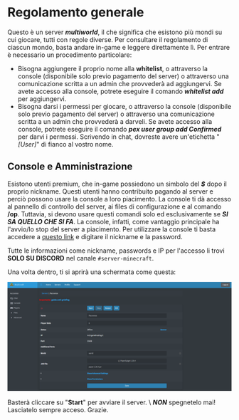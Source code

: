 # Regolamento generale
Questo è un server ***multiworld***, il che significa che esistono più mondi su cui giocare, tutti con regole diverse. 
Per consultare il regolamento di ciascun mondo, basta andare in-game e leggere direttamente lì. Per entrare è necessario un procedimento particolare:
- Bisogna aggiungere il proprio nome alla **whitelist**, o attraverso la console (disponibile solo previo pagamento del server) o attraverso una comunicazione scritta a un admin che provvederà ad aggiungervi. Se avete accesso alla console, potrete eseguire il comando ***whitelist add <nickname>*** per aggiungervi.
- Bisogna darsi i permessi per giocare, o attraverso la console (disponibile solo previo pagamento del server) o attraverso una comunicazione scritta a un admin che provvederà a darveli. Se avete accesso alla console, potrete eseguire il comando ***pex user <nickname> group add Confirmed*** per darvi i permessi. Scrivendo in chat, dovreste avere un'etichetta "*[User]*" di fianco al vostro nome.

## Console e Amministrazione
Esistono utenti premium, che in-game possiedono un simbolo del ***$*** dopo il proprio nickname. Questi utenti hanno contribuito pagando al server e perciò possono usare la console a loro piacimento. 
La console ti dà accesso al pannello di controllo del server, ai files di configurazione e al comando **/op**. Tuttavia, si devono usare questi comandi solo ed esclusivamente se ***SI SA QUELLO CHE SI FA***. 
La console, infatti, come vantaggio principale ha l'avvio/lo stop del server a piacimento. 
Per utilizzare la console ti basta accedere a [questo link](https://minecraft.gamehosting.it/panel/index.php?r=site/login) e digitare il nickname e la password. 

Tutte le informazioni come nickname, passwords e IP per l'accesso li trovi **SOLO SU DISCORD** nel canale `#server-minecraft`. 

Una volta dentro, ti si aprirà una schermata come questa:

<img src="images/main_menu.png">

Basterà cliccare su "**Start**" per avviare il server. \\
***NON*** spegnetelo mai! Lasciatelo sempre acceso. Grazie.
